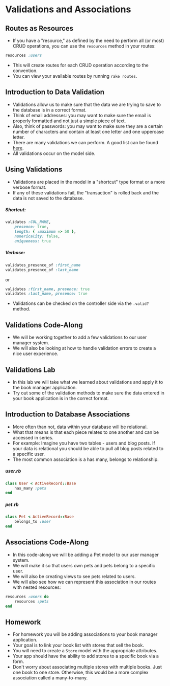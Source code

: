 # Validations and Associations

## Routes as Resources
- If you have a "resource," as defined by the need to perform all (or most) CRUD operations, you can use the `resources` method in your routes:

```ruby
resources :users
```

- This will create routes for each CRUD operation according to the convention.
- You can view your available routes by running `rake routes`.

## Introduction to Data Validation
- Validations allow us to make sure that the data we are trying to save to the database is in a correct format.
- Think of email addresses: you may want to make sure the email is properly formatted and not just a simple piece of text.
- Also, think of passwords: you may want to make sure they are a certain number of characters and contain at least one letter and one uppercase letter.
- There are many validations we can perform. A good list can be found [here](http://guides.rubyonrails.org/active_record_validations.html).
- All validations occur on the model side.

## Using Validations
- Validations are placed in the model in a "shortcut" type format or a more verbose format.
- If any of these validations fail, the "transaction" is rolled back and the data is not saved to the database.

##### Shortcut:

```ruby
validates :COL_NAME, 
    presence: true, 
    length: { :maximum => 50 }, 
    numericality: false, 
    uniqueness: true
```

##### Verbose:

```ruby
validates_presence_of :first_name
validates_presence_of :last_name
```

or

```ruby
validates :first_name, presence: true
validates :last_name, presence: true
```

- Validations can be checked on the controller side via the `.valid?` method.

## Validations Code-Along
- We will be working together to add a few validations to our user manager system.
- We will also be looking at how to handle validation errors to create a nice user experience.

## Validations Lab
- In this lab we will take what we learned about validations and apply it to the book manager application.
- Try out some of the validation methods to make sure the data entered in your book application is in the correct format.

## Introduction to Database Associations
- More often than not, data within your database will be relational.
- What that means is that each piece relates to one another and can be accessed in series.
- For example: Imagine you have two tables - users and blog posts. If your data is relational you should be able to pull all blog posts related to a specific user.
- The most common association is a has many, belongs to relationship.

##### user.rb

```ruby
class User < ActiveRecord::Base
	has_many :pets
end
```

##### pet.rb

```ruby
class Pet < ActiveRecord::Base
	belongs_to :user
end
```

## Associations Code-Along
- In this code-along we will be adding a Pet model to our user manager system.
- We will make it so that users own pets and pets belong to a specific user.
- We will also be creating views to see pets related to users.
- We will also see how we can represent this association in our routes with nested resources:

```ruby
resources :users do
	resources :pets
end
```

## Homework
- For homework you will be adding associations to your book manager application.
- Your goal is to link your book list with stores that sell the book.
- You will need to create a `Store` model with the appropriate attributes.
- Your app should have the ability to add stores to a specific book via a form.
- Don't worry about associating multiple stores with multiple books. Just one book to one store. Otherwise, this would be a more complex association called a many-to-many.